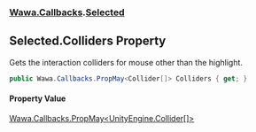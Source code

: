 ### [Wawa.Callbacks](Wawa.Callbacks.md 'Wawa.Callbacks').[Selected](Selected.md 'Wawa.Callbacks.Selected')

## Selected.Colliders Property

Gets the interaction colliders for mouse other than the highlight.

```csharp
public Wawa.Callbacks.PropMay<Collider[]> Colliders { get; }
```

#### Property Value
[Wawa.Callbacks.PropMay&lt;](PropMay{T}.md 'Wawa.Callbacks.PropMay<T>')[UnityEngine.Collider](https://docs.microsoft.com/en-us/dotnet/api/UnityEngine.Collider 'UnityEngine.Collider')[[]](https://docs.microsoft.com/en-us/dotnet/api/System.Array 'System.Array')[&gt;](PropMay{T}.md 'Wawa.Callbacks.PropMay<T>')